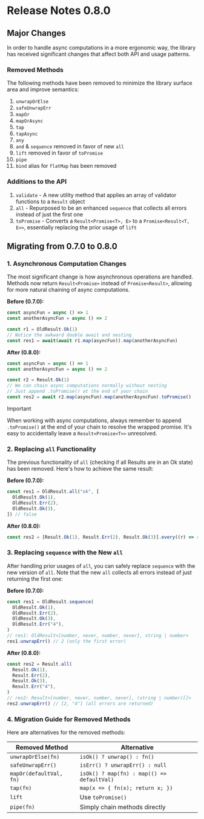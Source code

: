 # Release Notes 0.8.0

## Major Changes

In order to handle async computations in a more ergonomic way, the library has received significant changes that affect both API and usage patterns.

### Removed Methods

The following methods have been removed to minimize the library surface area and improve semantics:

1. `unwrapOrElse`
2. `safeUnwrapErr`
3. `mapOr`
4. `mapOrAsync`
5. `tap`
6. `tapAsync`
7. `any`
8. `and` & `sequence` removed in favor of new `all`
9. `lift` removed in favor of `toPromise`
10. `pipe`
11. `bind` alias for `flatMap` has been removed

### Additions to the API

1. `validate` - A new utility method that applies an array of validator functions to a `Result` object
2. `all` - Repurposed to be an enhanced `sequence` that collects all errors instead of just the first one
3. `toPromise` - Converts a `Result<Promise<T>, E>` to a `Promise<Result<T, E>>`, essentially replacing the prior usage of `lift`

## Migrating from 0.7.0 to 0.8.0

### 1. Asynchronous Computation Changes

The most significant change is how asynchronous operations are handled. Methods now return `Result<Promise>` instead of `Promise<Result>`, allowing for more natural chaining of async computations.

**Before (0.7.0):**

```ts
const asyncFun = async () => 1
const anotherAsyncFun = async () => 2

const r1 = OldResult.Ok(1)
// Notice the awkward double await and nesting
const res1 = await(await r1.map(asyncFun)).map(anotherAsyncFun)
```

**After (0.8.0):**

```ts
const asyncFun = async () => 1
const anotherAsyncFun = async () => 2

const r2 = Result.Ok(1)
// We can chain async computations normally without nesting
// Just append .toPromise() at the end of your chain
const res2 = await r2.map(asyncFun).map(anotherAsyncFun).toPromise()
```

> [!IMPORTANT]
> When working with async computations, always remember to append `.toPromise()` at the end of your chain to resolve the wrapped promise. It's easy to accidentally leave a `Result<Promise<T>>` unresolved.

### 2. Replacing `all` Functionality

The previous functionality of `all` (checking if all Results are in an Ok state) has been removed. Here's how to achieve the same result:

**Before (0.7.0):**

```ts
const res1 = OldResult.all("ok", [
  OldResult.Ok(1),
  OldResult.Err(2),
  OldResult.Ok(3),
]) // false
```

**After (0.8.0):**

```ts
const res2 = [Result.Ok(1), Result.Err(2), Result.Ok(3)].every((r) => r.isOk()) // false
```

### 3. Replacing `sequence` with the New `all`

After handling prior usages of `all`, you can safely replace `sequence` with the new version of `all`. Note that the new `all` collects all errors instead of just returning the first one:

**Before (0.7.0):**

```ts
const res1 = OldResult.sequence(
  OldResult.Ok(1),
  OldResult.Err(2),
  OldResult.Ok(3),
  OldResult.Err("4"),
)
// res1: OldResult<[number, never, number, never], string | number>
res1.unwrapErr() // 2 (only the first error)
```

**After (0.8.0):**

```ts
const res2 = Result.all(
  Result.Ok(1),
  Result.Err(2),
  Result.Ok(3),
  Result.Err("4"),
)
// res2: Result<[number, never, number, never], (string | number)[]>
res2.unwrapErr() // [2, "4"] (all errors are returned)
```

### 4. Migration Guide for Removed Methods

Here are alternatives for the removed methods:

| Removed Method          | Alternative                                |
| ----------------------- | ------------------------------------------ |
| `unwrapOrElse(fn)`      | `isOk() ? unwrap() : fn()`                 |
| `safeUnwrapErr()`       | `isErr() ? unwrapErr() : null`             |
| `mapOr(defaultVal, fn)` | `isOk() ? map(fn) : map(() => defaultVal)` |
| `tap(fn)`               | `map(x => { fn(x); return x; })`           |
| `lift`                  | Use `toPromise()`                          |
| `pipe(fn)`              | Simply chain methods directly              |
